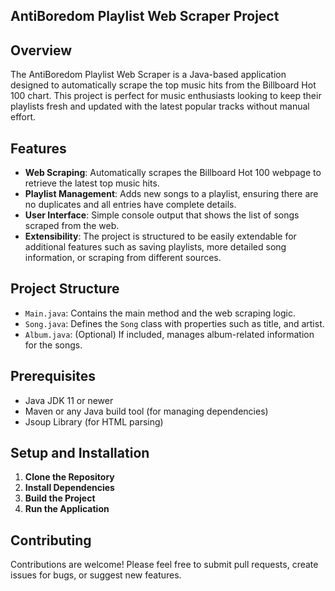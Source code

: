 ## AntiBoredom Playlist Web Scraper Project

## Overview
The AntiBoredom Playlist Web Scraper is a Java-based application designed to automatically scrape the top music hits from the Billboard Hot 100 chart. This project is perfect for music enthusiasts looking to keep their playlists fresh and updated with the latest popular tracks without manual effort.

## Features
- **Web Scraping**: Automatically scrapes the Billboard Hot 100 webpage to retrieve the latest top music hits.
- **Playlist Management**: Adds new songs to a playlist, ensuring there are no duplicates and all entries have complete details.
- **User Interface**: Simple console output that shows the list of songs scraped from the web.
- **Extensibility**: The project is structured to be easily extendable for additional features such as saving playlists, more detailed song information, or scraping from different sources.

## Project Structure
- `Main.java`: Contains the main method and the web scraping logic.
- `Song.java`: Defines the `Song` class with properties such as title, and artist.
- `Album.java`: (Optional) If included, manages album-related information for the songs.

## Prerequisites
- Java JDK 11 or newer
- Maven or any Java build tool (for managing dependencies)
- Jsoup Library (for HTML parsing)

## Setup and Installation
1. **Clone the Repository**
2. **Install Dependencies**
3. **Build the Project**
4. **Run the Application**

## Contributing
Contributions are welcome! Please feel free to submit pull requests, create issues for bugs, or suggest new features.


